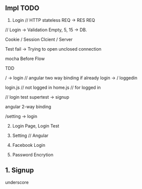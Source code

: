## Impl TODO


1. Login // HTTP stateless REQ -> RES  REQ

// Login -> Validation Empty, 5, 15 -> DB. 

Cookie / Session
Clcient / Server

Test fail -> Trying to open unclosed connection

mocha Before Flow

TDD

/ -> login // angular two way binding
if already login -> / loggedin

login.js // not logged in
home.js // for logged in

// login test
supertest -> signup

angular 2-way binding

/setting -> login

2. Login Page, Login Test
3. Setting // Angular

4. Facebook Login

5. Password Encrytion

## 1. Signup

underscore

